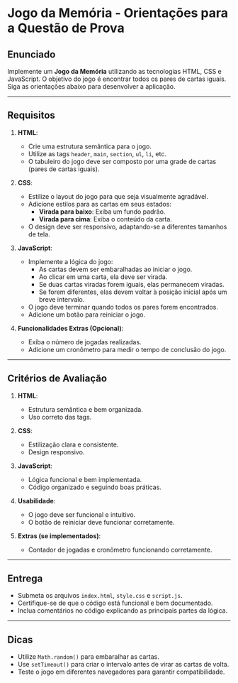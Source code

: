 # Jogo da Memória - Orientações para a Questão de Prova

## Enunciado

Implemente um **Jogo da Memória** utilizando as tecnologias HTML, CSS e JavaScript. O objetivo do jogo é encontrar todos os pares de cartas iguais. Siga as orientações abaixo para desenvolver a aplicação.

---

## Requisitos

1. **HTML**:
    - Crie uma estrutura semântica para o jogo.
    - Utilize as tags `header`, `main`, `section`, `ul`, `li`, etc.
    - O tabuleiro do jogo deve ser composto por uma grade de cartas (pares de cartas iguais).

2. **CSS**:
    - Estilize o layout do jogo para que seja visualmente agradável.
    - Adicione estilos para as cartas em seus estados:
        - **Virada para baixo**: Exiba um fundo padrão.
        - **Virada para cima**: Exiba o conteúdo da carta.
    - O design deve ser responsivo, adaptando-se a diferentes tamanhos de tela.

3. **JavaScript**:
    - Implemente a lógica do jogo:
        - As cartas devem ser embaralhadas ao iniciar o jogo.
        - Ao clicar em uma carta, ela deve ser virada.
        - Se duas cartas viradas forem iguais, elas permanecem viradas.
        - Se forem diferentes, elas devem voltar à posição inicial após um breve intervalo.
    - O jogo deve terminar quando todos os pares forem encontrados.
    - Adicione um botão para reiniciar o jogo.

4. **Funcionalidades Extras (Opcional)**:
    - Exiba o número de jogadas realizadas.
    - Adicione um cronômetro para medir o tempo de conclusão do jogo.

---

## Critérios de Avaliação

1. **HTML**:
    - Estrutura semântica e bem organizada.
    - Uso correto das tags.

2. **CSS**:
    - Estilização clara e consistente.
    - Design responsivo.

3. **JavaScript**:
    - Lógica funcional e bem implementada.
    - Código organizado e seguindo boas práticas.

4. **Usabilidade**:
    - O jogo deve ser funcional e intuitivo.
    - O botão de reiniciar deve funcionar corretamente.

5. **Extras (se implementados)**:
    - Contador de jogadas e cronômetro funcionando corretamente.

---

## Entrega

- Submeta os arquivos `index.html`, `style.css` e `script.js`.
- Certifique-se de que o código está funcional e bem documentado.
- Inclua comentários no código explicando as principais partes da lógica.

---

## Dicas

- Utilize `Math.random()` para embaralhar as cartas.
- Use `setTimeout()` para criar o intervalo antes de virar as cartas de volta.
- Teste o jogo em diferentes navegadores para garantir compatibilidade.
```